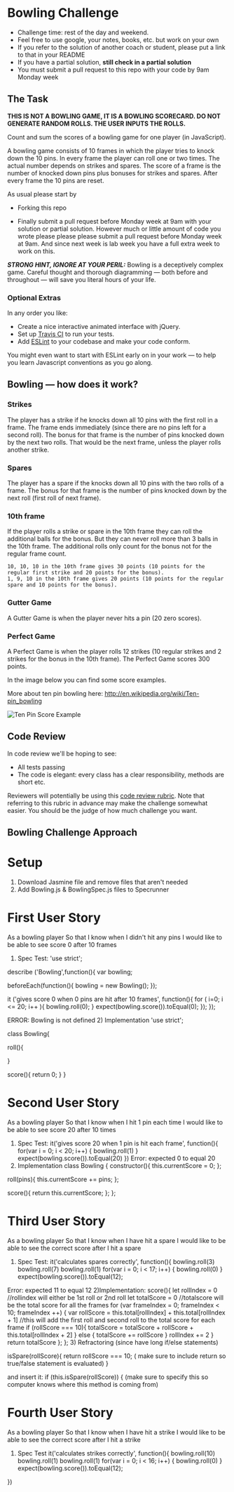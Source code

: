 
Bowling Challenge
=================


* Challenge time: rest of the day and weekend.
* Feel free to use google, your notes, books, etc. but work on your own
* If you refer to the solution of another coach or student, please put a link to that in your README
* If you have a partial solution, **still check in a partial solution**
* You must submit a pull request to this repo with your code by 9am Monday week

## The Task

**THIS IS NOT A BOWLING GAME, IT IS A BOWLING SCORECARD. DO NOT GENERATE RANDOM ROLLS. THE USER INPUTS THE ROLLS.**

Count and sum the scores of a bowling game for one player (in JavaScript).

A bowling game consists of 10 frames in which the player tries to knock down the 10 pins. In every frame the player can roll one or two times. The actual number depends on strikes and spares. The score of a frame is the number of knocked down pins plus bonuses for strikes and spares. After every frame the 10 pins are reset.

As usual please start by

* Forking this repo

* Finally submit a pull request before Monday week at 9am with your solution or partial solution.  However much or little amount of code you wrote please please please submit a pull request before Monday week at 9am.  And since next week is lab week you have a full extra week to work on this.

___STRONG HINT, IGNORE AT YOUR PERIL:___ Bowling is a deceptively complex game. Careful thought and thorough diagramming — both before and throughout — will save you literal hours of your life.

### Optional Extras

In any order you like:

* Create a nice interactive animated interface with jQuery.
* Set up [Travis CI](https://travis-ci.org) to run your tests.
* Add [ESLint](http://eslint.org/) to your codebase and make your code conform.

You might even want to start with ESLint early on in your work — to help you
learn Javascript conventions as you go along.

## Bowling — how does it work?

### Strikes

The player has a strike if he knocks down all 10 pins with the first roll in a frame. The frame ends immediately (since there are no pins left for a second roll). The bonus for that frame is the number of pins knocked down by the next two rolls. That would be the next frame, unless the player rolls another strike.

### Spares

The player has a spare if the knocks down all 10 pins with the two rolls of a frame. The bonus for that frame is the number of pins knocked down by the next roll (first roll of next frame).

### 10th frame

If the player rolls a strike or spare in the 10th frame they can roll the additional balls for the bonus. But they can never roll more than 3 balls in the 10th frame. The additional rolls only count for the bonus not for the regular frame count.

    10, 10, 10 in the 10th frame gives 30 points (10 points for the regular first strike and 20 points for the bonus).
    1, 9, 10 in the 10th frame gives 20 points (10 points for the regular spare and 10 points for the bonus).

### Gutter Game

A Gutter Game is when the player never hits a pin (20 zero scores).

### Perfect Game

A Perfect Game is when the player rolls 12 strikes (10 regular strikes and 2 strikes for the bonus in the 10th frame). The Perfect Game scores 300 points.

In the image below you can find some score examples.

More about ten pin bowling here: http://en.wikipedia.org/wiki/Ten-pin_bowling

![Ten Pin Score Example](images/example_ten_pin_scoring.png)

## Code Review

In code review we'll be hoping to see:

* All tests passing
* The code is elegant: every class has a clear responsibility, methods are short etc.

Reviewers will potentially be using this [code review rubric](docs/review.md).  Note that referring to this rubric in advance may make the challenge somewhat easier.  You should be the judge of how much challenge you want.


## Bowling Challenge Approach

# Setup
1) Download Jasmine file and remove files that aren't needed
2) Add Bowling.js & BowlingSpec.js files to Specrunner

# First User Story
As a bowling player
So that I know when I didn't hit any pins
I would like to be able to see score 0 after 10 frames
1) Spec Test:
'use strict';

describe ('Bowling',function(){
  var bowling;

  beforeEach(function(){
    bowling = new Bowling();
  });

  it ('gives score 0 when 0 pins are hit after 10 frames', function(){
    for ( i=0; i <= 20; i++ ){
      bowling.roll(0);
    }
  expect(bowling.score()).toEqual(0);
  });
});

ERROR: Bowling is not defined
2) Implementation
'use strict';

class Bowling{

  roll(){

  }

  score(){
    return 0;
  }
}

# Second User Story
As a bowling player
So that I know when I hit 1 pin each time
I would like to be able to see score 20 after 10 times
1) Spec Test:
it('gives score 20 when 1 pin is hit each frame', function(){
  for(var i = 0; i < 20; i++) {
    bowling.roll(1)
  }
expect(bowling.score()).toEqual(20)
})
Error: expected 0 to equal 20
2) Implementation
class Bowling {
  constructor(){
  this.currentScore = 0;
  };

  roll(pins){
    this.currentScore += pins;
  };

  score(){
    return this.currentScore;
  };
};

# Third User Story
As a bowling player
So that I know when I have hit a spare
I would like to be able to see the correct score after I hit a spare

1) Spec Test:
it('calculates spares correctly', function(){
  bowling.roll(3)
  bowling.roll(7)
  bowling.roll(1)
  for(var i = 0; i < 17; i++) {
    bowling.roll(0)
  }
  expect(bowling.score()).toEqual(12);

Error: expected 11 to equal 12
2)Implementation:
score(){
  let rollIndex = 0
  //rollindex will either be 1st roll or 2nd roll
  let totalScore = 0
  //totalscore will be the total score for all the frames
  for (var frameIndex = 0; frameIndex < 10; frameIndex ++) {
    var rollScore = this.total[rollIndex] + this.total[rollIndex + 1]
    //this will add the first roll and second roll to the total score for each frame
      if (rollScore === 10){
      totalScore = totalScore + rollScore + this.total[rollIndex + 2]
      } else {
        totalScore += rollScore
      }
    rollIndex += 2
  }
  return totalScore
};
};
3) Refractoring (since have long if/else statements)

isSpare(rollScore){
  return rollScore === 10; ( make sure to include return so true/false statement is evaluated)
  }

and insert it:
if (this.isSpare(rollScore)) { (make sure to specify this so computer knows where this method is coming from)

# Fourth User Story
As a bowling player
So that I know when I have hit a strike
I would like to be able to see the correct score after I hit a strike
1) Spec Test
it('calculates strikes correctly', function(){
  bowling.roll(10)
  bowling.roll(1)
  bowling.roll(1)
  for(var i = 0; i < 16; i++) {
    bowling.roll(0)
  }
  expect(bowling.score()).toEqual(12);

})

